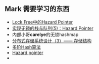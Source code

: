 ## Mark 需要学习的东西

- [Lock Free中的Hazard Pointer](http://www.yebangyu.org/blog/2015/12/10/introduction-to-hazard-pointer/)
- [实现无锁的栈与队列(5)：Hazard Pointer](https://www.cnblogs.com/catch/p/5129586.html)
- 内部小哥**carelye**的无锁hashmap
- [分布式存储系统设计（3）—— 存储结构](https://www.cnblogs.com/glacierh/p/5689418.html)
- [多阶Hash算法](https://www.owenzhang.net/blog/330.html)
- [Hazard pointer](https://en.wikipedia.org/wiki/Hazard_pointer)
- 